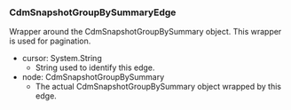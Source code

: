 ### CdmSnapshotGroupBySummaryEdge
Wrapper around the CdmSnapshotGroupBySummary object. This wrapper is used for pagination.

- cursor: System.String
  - String used to identify this edge.
- node: CdmSnapshotGroupBySummary
  - The actual CdmSnapshotGroupBySummary object wrapped by this edge.
